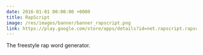 ```yaml
---
date: 2016-01-01 00:00:00 +0000
title: RapScript
image: /res/images/banner/banner_rapscript.png
link: https://play.google.com/store/apps/details?id=net.rapscript.rapscriptandroid
---
```

The freestyle rap word generator.